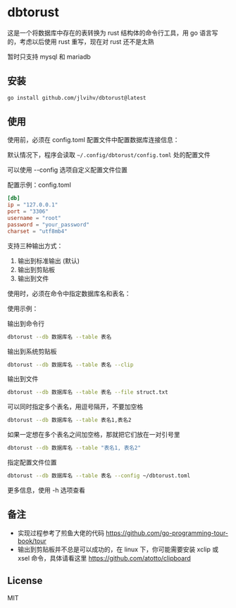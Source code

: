 # dbtorust

这是一个将数据库中存在的表转换为 rust 结构体的命令行工具，用 go 语言写的，考虑以后使用 rust 重写，现在对 rust 还不是太熟

暂时只支持 mysql 和 mariadb

## 安装

```bash
go install github.com/jlvihv/dbtorust@latest
```

## 使用

使用前，必须在 config.toml 配置文件中配置数据库连接信息：

默认情况下，程序会读取 `~/.config/dbtorust/config.toml` 处的配置文件

可以使用 --config 选项自定义配置文件位置

配置示例：config.toml

```toml
[db]
ip = "127.0.0.1"
port = "3306"
username = "root"
password = "your_password"
charset = "utf8mb4"
```

支持三种输出方式：
1. 输出到标准输出 (默认)
2. 输出到剪贴板
3. 输出到文件

使用时，必须在命令中指定数据库名和表名：

使用示例：

输出到命令行
```bash
dbtorust --db 数据库名 --table 表名
```

输出到系统剪贴板
```bash
dbtorust --db 数据库名 --table 表名 --clip
```

输出到文件
```bash
dbtorust --db 数据库名 --table 表名 --file struct.txt
```

可以同时指定多个表名，用逗号隔开，不要加空格
```bash
dbtorust --db 数据库名 --table 表名1,表名2
```

如果一定想在多个表名之间加空格，那就把它们放在一对引号里
```bash
dbtorust --db 数据库名 --table "表名1, 表名2"
```

指定配置文件位置
```bash
dbtorust --db 数据库名 --table 表名 --config ~/dbtorust.toml
```

更多信息，使用 -h 选项查看

## 备注

- 实现过程参考了煎鱼大佬的代码 https://github.com/go-programming-tour-book/tour
- 输出到剪贴板并不总是可以成功的，在 linux 下，你可能需要安装 xclip 或 xsel 命令，具体请看这里 https://github.com/atotto/clipboard

## License

MIT
